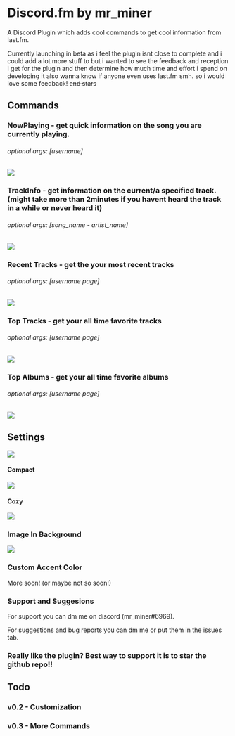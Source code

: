 # Discord.fm by mr_miner

A Discord Plugin which adds cool commands to get cool information from last.fm.

Currently launching in beta as i feel the plugin isnt close to complete and i could add a lot more stuff to but i wanted to see the feedback and reception i get for the plugin and then determine how much time and effort i spend on developing it also wanna know if anyone even uses last.fm smh. so i would love some feedback! ~~and stars~~

## Commands

### NowPlaying - get quick information on the song you are currently playing.

###### optional args: [username]
![](https://i.imgur.com/JT8L2PZ.png)
### TrackInfo - get information on the current/a specified track. (might take more than 2minutes if you havent heard the track in a while or never heard it) 

###### optional args: [song_name - artist_name]
![](https://i.imgur.com/EdBudtS.png)
### Recent Tracks - get the your most recent tracks

###### optional args: [username page]
![](https://i.imgur.com/2pNJS2I.png)
### Top Tracks - get your all time favorite tracks

###### optional args: [username page]
![](https://i.imgur.com/fwwR6qz.png)
### Top Albums - get your all time favorite albums

###### optional args: [username page]
![](https://i.imgur.com/gCy7fai.png)
## Settings

![](https://i.imgur.com/zLGPA2i.png)
#### Compact

![](https://i.imgur.com/fQzJMFB.png)
#### Cozy

![](https://i.imgur.com/EdBudtS.png)
### Image In Background
![](https://i.imgur.com/19vzn4o.png)

### Custom Accent Color

More soon! (or maybe not so soon!)
### Support and Suggesions
For support you can dm me on discord (mr_miner#6969).

For suggestions and bug reports you can dm me or put them in the issues tab.
### Really like the plugin? Best way to support it is to star the github repo!!
## Todo

### v0.2 - Customization

### v0.3 - More Commands
